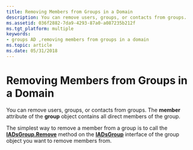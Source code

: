 ```yaml
---
title: Removing Members from Groups in a Domain
description: You can remove users, groups, or contacts from groups.
ms.assetid: 036f2882-7da9-4293-87a0-a087235b212f
ms.tgt_platform: multiple
keywords:
- groups AD ,removing members from groups in a domain
ms.topic: article
ms.date: 05/31/2018
---
```


# Removing Members from Groups in a Domain

You can remove users, groups, or contacts from groups. The **member** attribute of the **group** object contains all direct members of the group.

The simplest way to remove a member from a group is to call the [**IADsGroup.Remove**](https://docs.microsoft.com/windows/desktop/api/iads/nf-iads-iadsgroup-remove) method on the [**IADsGroup**](https://docs.microsoft.com/windows/desktop/api/iads/nn-iads-iadsgroup) interface of the group object you want to remove members from.

 

 




